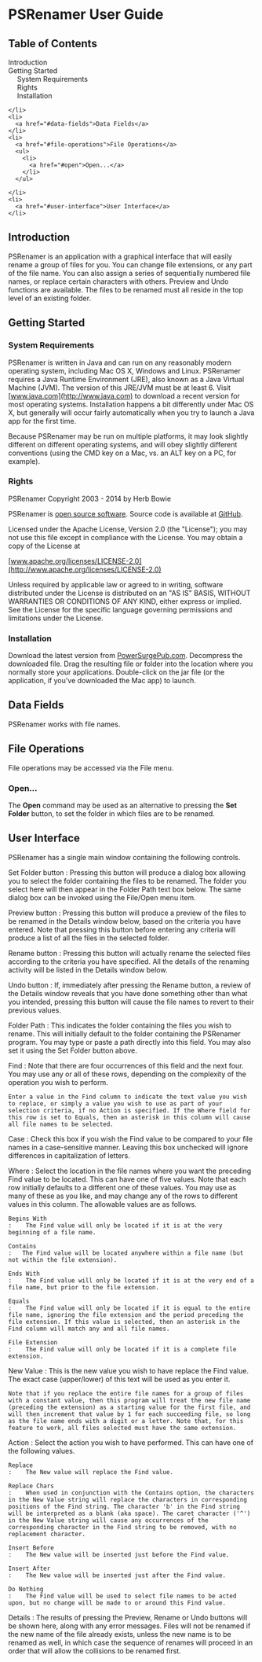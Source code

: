 <!-- Generated using template product-user-guide-template.mdtoc -->
<!-- Generated using template product-user-guide-template.md -->
<h1 id="psrenamer-user-guide">PSRenamer User Guide</h1>


<h2 id="table-of-contents">Table of Contents</h2>

<div id="toc">
  <ul>
    <li>
      <a href="#introduction">Introduction</a>
    </li>
    <li>
      <a href="#getting-started">Getting Started</a>
      <ul>
        <li>
          <a href="#system-requirements">System Requirements</a>
        </li>
        <li>
          <a href="#rights">Rights</a>
        </li>
        <li>
          <a href="#installation">Installation</a>
        </li>
      </ul>

    </li>
    <li>
      <a href="#data-fields">Data Fields</a>
    </li>
    <li>
      <a href="#file-operations">File Operations</a>
      <ul>
        <li>
          <a href="#open">Open...</a>
        </li>
      </ul>

    </li>
    <li>
      <a href="#user-interface">User Interface</a>
    </li>
  </ul>

</div>


<h2 id="introduction">Introduction</h2>


PSRenamer is an application with a graphical interface that will easily rename a group of files for you. You can change file extensions, or any part of the file name. You can also assign a series of sequentially numbered file names, or replace certain characters with others. Preview and Undo functions are available. The files to be renamed must all reside in the top level of an existing folder.



<h2 id="getting-started">Getting Started</h2>


<h3 id="system-requirements">System Requirements</h3>


PSRenamer is written in Java and can run on any reasonably modern operating system, including Mac OS X, Windows and Linux. PSRenamer requires a Java Runtime Environment (JRE), also known as a Java Virtual Machine (JVM). The version of this JRE/JVM must be at least 6. Visit [www.java.com](http://www.java.com) to download a recent version for most operating systems. Installation happens a bit differently under Mac OS X, but generally will occur fairly automatically when you try to launch a Java app for the first time.

Because PSRenamer may be run on multiple platforms, it may look slightly different on different operating systems, and will obey slightly different conventions (using the CMD key on a Mac, vs. an ALT key on a PC, for example).

<h3 id="rights">Rights</h3>


PSRenamer Copyright 2003 - 2014 by Herb Bowie

PSRenamer is [open source software](http://opensource.org/osd). Source code is available at [GitHub](http://github.com/hbowie/psrenamer).

Licensed under the Apache License, Version 2.0 (the "License"); you may not use this file except in compliance with the License. You may obtain a copy of the License at

  [www.apache.org/licenses/LICENSE-2.0](http://www.apache.org/licenses/LICENSE-2.0)

Unless required by applicable law or agreed to in writing, software distributed under the License is distributed on an "AS IS" BASIS, WITHOUT WARRANTIES OR CONDITIONS OF ANY KIND, either express or implied. See the License for the specific language governing permissions and limitations under the License.


<h3 id="installation">Installation</h3>


Download the latest version from [PowerSurgePub.com](http://www.powersurgepub.com/downloads.html). Decompress the downloaded file. Drag the resulting file or folder into the location where you normally store your applications. Double-click on the jar file (or the application, if you've downloaded the Mac app) to launch.


<h2 id="data-fields">Data Fields</h2>


PSRenamer works with file names.

<h2 id="file-operations">File Operations</h2>


File operations may be accessed via the File menu.

<h3 id="open">Open...</h3>


The **Open** command may be used as an alternative to pressing the **Set Folder** button, to set the folder in which files are to be renamed.

<h2 id="user-interface">User Interface</h2>



PSRenamer has a single main window containing the following controls.

Set Folder button
:    Pressing this button will produce a dialog box allowing you to select the folder containing the files to be renamed. The folder you select here will then appear in the Folder Path text box below. The same dialog box can be invoked using the File/Open menu item.

Preview button
:    Pressing this button will produce a preview of the files to be renamed in the Details window below, based on the criteria you have entered. Note that pressing this button before entering any criteria will produce a list of all the files in the selected folder.

Rename button
:    Pressing this button will actually rename the selected files according to the criteria you have specified. All the details of the renaming activity will be listed in the Details window below.

Undo button
:    If, immediately after pressing the Rename button, a review of the Details window reveals that you have done something other than what you intended, pressing this button will cause the file names to revert to their previous values.

Folder Path
:    This indicates the folder containing the files you wish to rename. This will initially default to the folder containing the PSRenamer program. You may type or paste a path directly into this field. You may also set it using the Set Folder button above.

Find
:    Note that there are four occurrences of this field and the next four. You may use any or all of these rows, depending on the complexity of the operation you wish to perform.

    Enter a value in the Find column to indicate the text value you wish to replace, or simply a value you wish to use as part of your selection criteria, if no Action is specified. If the Where field for this row is set to Equals, then an asterisk in this column will cause all file names to be selected.

Case
:    Check this box if you wish the Find value to be compared to your file names in a case-sensitive manner. Leaving this box unchecked will ignore differences in capitalization of letters.

Where
:    Select the location in the file names where you want the preceding Find value to be located. This can have one of five values. Note that each row initially defaults to a different one of these values. You may use as many of these as you like, and may change any of the rows to different values in this column. The allowable values are as follows.

    Begins With
    :    The Find value will only be located if it is at the very beginning of a file name.

	Contains
	:	The Find value will be located anywhere within a file name (but not within the file extension).

	Ends With
	:    The Find value will only be located if it is at the very end of a file name, but prior to the file extension.

	Equals
	:    The Find value will only be located if it is equal to the entire file name, ignoring the file extension and the period preceding the file extension. If this value is selected, then an asterisk in the Find column will match any and all file names.

	File Extension
	:    The Find value will only be located if it is a complete file extension.

New Value
:    This is the new value you wish to have replace the Find value. The exact case (upper/lower) of this text will be used as you enter it.

	Note that if you replace the entire file names for a group of files with a constant value, then this program will treat the new file name (preceding the extension) as a starting value for the first file, and will then increment that value by 1 for each succeeding file, so long as the file name ends with a digit or a letter. Note that, for this feature to work, all files selected must have the same extension.

Action
:    Select the action you wish to have performed. This can have one of the following values.

	Replace
	:    The New value will replace the Find value.

	Replace Chars
	:    When used in conjunction with the Contains option, the characters in the New Value string will replace the characters in corresponding positions of the Find string. The character 'b' in the Find string will be interpreted as a blank (aka space). The caret character ('^') in the New Value string will cause any occurrences of the corresponding character in the Find string to be removed, with no replacement character.

	Insert Before
	:    The New value will be inserted just before the Find value.

	Insert After
	:    The New value will be inserted just after the Find value.

	Do Nothing
	:    The Find value will be used to select file names to be acted upon, but no change will be made to or around this Find value.

Details
:    The results of pressing the Preview, Rename or Undo buttons will be shown here, along with any error messages. Files will not be renamed if the new name of the file already exists, unless the new name is to be renamed as well, in which case the sequence of renames will proceed in an order that will allow the collisions to be renamed first.




[java]:       http://www.java.com/
[pspub]:      http://www.powersurgepub.com/
[downloads]:  http://www.powersurgepub.com/downloads.html
[osd]:		  http://opensource.org/osd
[gnu]:        http://www.gnu.org/licenses/
[apache]:	     http://www.apache.org/licenses/LICENSE-2.0.html
[markdown]:		http://daringfireball.net/projects/markdown/
[multimarkdown]:  http://fletcher.github.com/peg-multimarkdown/

[wikiq]:     http://www.wikiquote.org
[support]:   mailto:support@powersurgepub.com
[fortune]:   http://en.wikipedia.org/wiki/Fortune_(Unix)
[opml]:      http://en.wikipedia.org/wiki/OPML
[textile]:   http://en.wikipedia.org/wiki/Textile_(markup_language)
[pw]:        http://www.portablewisdom.org

[store]:     http://www.powersurgepub.com/store.html

[pegdown]:   https://github.com/sirthias/pegdown/blob/master/LICENSE
[parboiled]: https://github.com/sirthias/parboiled/blob/master/LICENSE
[Mathias]:   https://github.com/sirthias

[club]:         clubplanner.html
[filedir]:      filedir.html
[metamarkdown]: metamarkdown.html
[template]:     template.html

[mozilla]:    http://www.mozilla.org/MPL/2.0/


